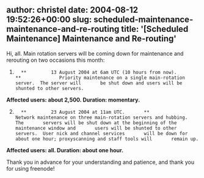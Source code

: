author: christel
date: 2004-08-12 19:52:26+00:00
slug: scheduled-maintenance-maintenance-and-re-routing
title: '[Scheduled Maintenance] Maintenance and Re-routing'
---

Hi, all.  Main rotation servers will be coming down for maintenance and rerouting on two occasions this month:







	
  1.       **         13 August 2004 at 6am UTC (10 hours from now).       **              Priority maintenance on a single main-rotation server.  The server will       be shut down and users will be shunted to other servers.

**Affected users: about 2,500.  Duration: momentary.**

	
  2.       **         23 August 2004 at 11am UTC.       **              Network maintenance on three main-rotation servers and hubbing.  The       servers will be shut down at the beginning of the maintenance window and       users will be shunted to other servers.  User nick and channel services       will be down for about one hour; proxyscanning and staff tools will       remain up.

**Affected users: all.  Duration: about one hour.**


Thank you in advance for your understanding and patience, and thank you for using freenode!

